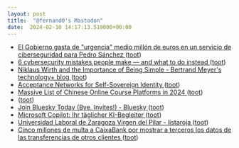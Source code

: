 ```yaml
---
layout: post
title:  "@fernand0's Mastodon"
date:  2024-02-10 14:17:13.519000+00:00
---
```

*  [El Gobierno gasta de "urgencia" medio millón de euros en un servicio de ciberseguridad para Pedro Sánchez ](https://www.vozpopuli.com/espana/politica/gobierno-gasta-urgencia-medio-millon-ciberseguridad-pedro-sanchez.htm) ([toot](https://mastodon.social/@fernand0/111907611180614417))
*  [6 cybersecurity mistakes people make — and what to do instead ](https://blog.google/technology/safety-security/online-safety-tips-cybersecurity-mistakes) ([toot](https://mastodon.social/@fernand0/111907506647997075))
*  [Niklaus Wirth and the Importance of Being Simple - Bertrand Meyer's technology+ blog ](https://bertrandmeyer.com/2024/01/16/niklaus-wirth-importance-simple) ([toot](https://mastodon.social/@fernand0/111907365717089342))
*  [Acceptance Networks for Self-Sovereign Identity ](https://www.windley.com/archives/2024/02/acceptance_networks_for_self-sovereign_identity.shtm) ([toot](https://mastodon.social/@fernand0/111907275604885129))
*  [Massive List of Chinese Online Course Platforms in 2024 ](https://www.classcentral.com/report/chinese-mooc-platforms) ([toot](https://mastodon.social/@fernand0/111907198756101267))
*  [ ](https://oye.social/@victorgabriel) ([toot](https://mastodon.social/@fernand0/111907154473092257))
*  [Join Bluesky Today (Bye, Invites!) - Bluesky ](https://bsky.social/about/blog/02-06-2024-join-bluesk) ([toot](https://mastodon.social/@fernand0/111907031219195653))
*  [Microsoft Copilot: Ihr täglicher KI-Begleiter ](https://copilot.microsoft.com) ([toot](https://mastodon.social/@fernand0/111906962535445482))
*  [Universidad Laboral de Zaragoza Virgen del Pilar - listaroja ](https://listaroja.hispanianostra.org/ficha/universidad-laboral-de-zaragoza) ([toot](https://mastodon.social/@fernand0/111906804996637743))
*  [Cinco millones de multa a CaixaBank por mostrar a terceros los datos de las transferencias de otros clientes ](https://www.eldiario.es/tecnologia/cinco-millones-multa-caixabank-mostrar-terceros-datos-transferencias-clientes_1_10896101.htm) ([toot](https://mastodon.social/@fernand0/111906702617776212))
